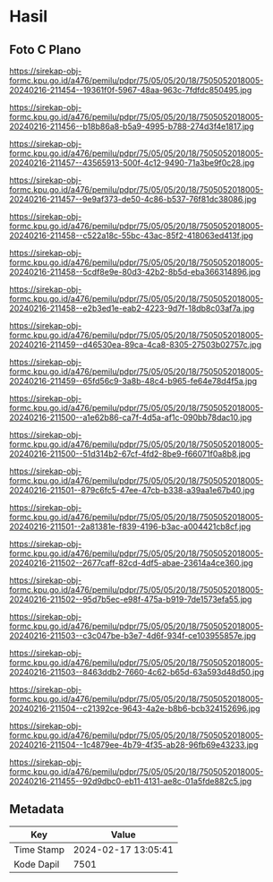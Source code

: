 # Hasil

## Foto C Plano

https://sirekap-obj-formc.kpu.go.id/a476/pemilu/pdpr/75/05/05/20/18/7505052018005-20240216-211454--19361f0f-5967-48aa-963c-7fdfdc850495.jpg

https://sirekap-obj-formc.kpu.go.id/a476/pemilu/pdpr/75/05/05/20/18/7505052018005-20240216-211456--b18b86a8-b5a9-4995-b788-274d3f4e1817.jpg

https://sirekap-obj-formc.kpu.go.id/a476/pemilu/pdpr/75/05/05/20/18/7505052018005-20240216-211457--43565913-500f-4c12-9490-71a3be9f0c28.jpg

https://sirekap-obj-formc.kpu.go.id/a476/pemilu/pdpr/75/05/05/20/18/7505052018005-20240216-211457--9e9af373-de50-4c86-b537-76f81dc38086.jpg

https://sirekap-obj-formc.kpu.go.id/a476/pemilu/pdpr/75/05/05/20/18/7505052018005-20240216-211458--c522a18c-55bc-43ac-85f2-418063ed413f.jpg

https://sirekap-obj-formc.kpu.go.id/a476/pemilu/pdpr/75/05/05/20/18/7505052018005-20240216-211458--5cdf8e9e-80d3-42b2-8b5d-eba366314896.jpg

https://sirekap-obj-formc.kpu.go.id/a476/pemilu/pdpr/75/05/05/20/18/7505052018005-20240216-211458--e2b3ed1e-eab2-4223-9d7f-18db8c03af7a.jpg

https://sirekap-obj-formc.kpu.go.id/a476/pemilu/pdpr/75/05/05/20/18/7505052018005-20240216-211459--d46530ea-89ca-4ca8-8305-27503b02757c.jpg

https://sirekap-obj-formc.kpu.go.id/a476/pemilu/pdpr/75/05/05/20/18/7505052018005-20240216-211459--65fd56c9-3a8b-48c4-b965-fe64e78d4f5a.jpg

https://sirekap-obj-formc.kpu.go.id/a476/pemilu/pdpr/75/05/05/20/18/7505052018005-20240216-211500--a1e62b86-ca7f-4d5a-af1c-090bb78dac10.jpg

https://sirekap-obj-formc.kpu.go.id/a476/pemilu/pdpr/75/05/05/20/18/7505052018005-20240216-211500--51d314b2-67cf-4fd2-8be9-f66071f0a8b8.jpg

https://sirekap-obj-formc.kpu.go.id/a476/pemilu/pdpr/75/05/05/20/18/7505052018005-20240216-211501--879c6fc5-47ee-47cb-b338-a39aa1e67b40.jpg

https://sirekap-obj-formc.kpu.go.id/a476/pemilu/pdpr/75/05/05/20/18/7505052018005-20240216-211501--2a81381e-f839-4196-b3ac-a004421cb8cf.jpg

https://sirekap-obj-formc.kpu.go.id/a476/pemilu/pdpr/75/05/05/20/18/7505052018005-20240216-211502--2677caff-82cd-4df5-abae-23614a4ce360.jpg

https://sirekap-obj-formc.kpu.go.id/a476/pemilu/pdpr/75/05/05/20/18/7505052018005-20240216-211502--95d7b5ec-e98f-475a-b919-7de1573efa55.jpg

https://sirekap-obj-formc.kpu.go.id/a476/pemilu/pdpr/75/05/05/20/18/7505052018005-20240216-211503--c3c047be-b3e7-4d6f-934f-ce103955857e.jpg

https://sirekap-obj-formc.kpu.go.id/a476/pemilu/pdpr/75/05/05/20/18/7505052018005-20240216-211503--8463ddb2-7660-4c62-b65d-63a593d48d50.jpg

https://sirekap-obj-formc.kpu.go.id/a476/pemilu/pdpr/75/05/05/20/18/7505052018005-20240216-211504--c21392ce-9643-4a2e-b8b6-bcb324152696.jpg

https://sirekap-obj-formc.kpu.go.id/a476/pemilu/pdpr/75/05/05/20/18/7505052018005-20240216-211504--1c4879ee-4b79-4f35-ab28-96fb69e43233.jpg

https://sirekap-obj-formc.kpu.go.id/a476/pemilu/pdpr/75/05/05/20/18/7505052018005-20240216-211455--92d9dbc0-eb11-4131-ae8c-01a5fde882c5.jpg


## Metadata

| Key        | Value               |
| ---------- | ------------------- |
| Time Stamp | 2024-02-17 13:05:41 |
| Kode Dapil | 7501                |



